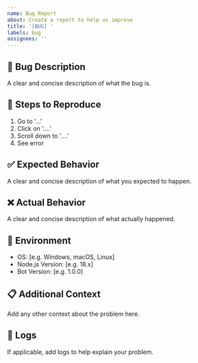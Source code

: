 ```yaml
---
name: Bug Report
about: Create a report to help us improve
title: '[BUG] '
labels: bug
assignees: ''
---
```


## 🐛 Bug Description
A clear and concise description of what the bug is.

## 🔄 Steps to Reproduce
1. Go to '...'
2. Click on '....'
3. Scroll down to '....'
4. See error

## ✅ Expected Behavior
A clear and concise description of what you expected to happen.

## ❌ Actual Behavior
A clear and concise description of what actually happened.

## 📱 Environment
- OS: [e.g. Windows, macOS, Linux]
- Node.js Version: [e.g. 18.x]
- Bot Version: [e.g. 1.0.0]

## 📋 Additional Context
Add any other context about the problem here.

## 📝 Logs
If applicable, add logs to help explain your problem.

